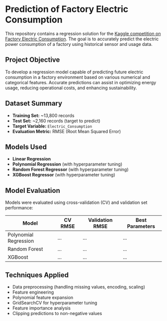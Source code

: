# Prediction of Factory Electric Consumption

This repository contains a regression solution for the [Kaggle competition on Factory Electric Consumption](https://www.kaggle.com/competitions/prediction-of-factory-electric-consumption/). The goal is to accurately predict the electric power consumption of a factory using historical sensor and usage data.

## Project Objective
To develop a regression model capable of predicting future electric consumption in a factory environment based on various numerical and categorical features. Accurate predictions can assist in optimizing energy usage, reducing operational costs, and enhancing sustainability.

## Dataset Summary

- **Training Set:** ~13,800 records
- **Test Set:** ~2,160 records (target to predict)
- **Target Variable:** `Electric_Consumption`
- **Evaluation Metric:** RMSE (Root Mean Squared Error)

## Models Used

- **Linear Regression**
- **Polynomial Regression** (with hyperparameter tuning)
- **Random Forest Regressor** (with hyperparameter tuning)
- **XGBoost Regressor** (with hyperparameter tuning)

## Model Evaluation

Models were evaluated using cross-validation (CV) and validation set performance:

| Model                 | CV RMSE | Validation RMSE | Best Parameters |
|-----------------------|---------|-----------------|-----------------|
| Polynomial Regression | ...     | ...             | ...             |
| Random Forest         | ...     | ...             | ...             |
| XGBoost               | ...     | ...             | ...             |


## Techniques Applied

- Data preprocessing (handling missing values, encoding, scaling)
- Feature engineering
- Polynomial feature expansion
- GridSearchCV for hyperparameter tuning
- Feature importance analysis
- Clipping predictions to non-negative values



